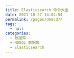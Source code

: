 ```yaml
---
title: Elasticsearch 命令大全
date: 2021-10-27 14:04:54
permalink: /pages/d68cd7/
tags: 
  - null
categories: 
  - 数据库
  - NOSQL 数据库
  - Elasticsearch
---
```

